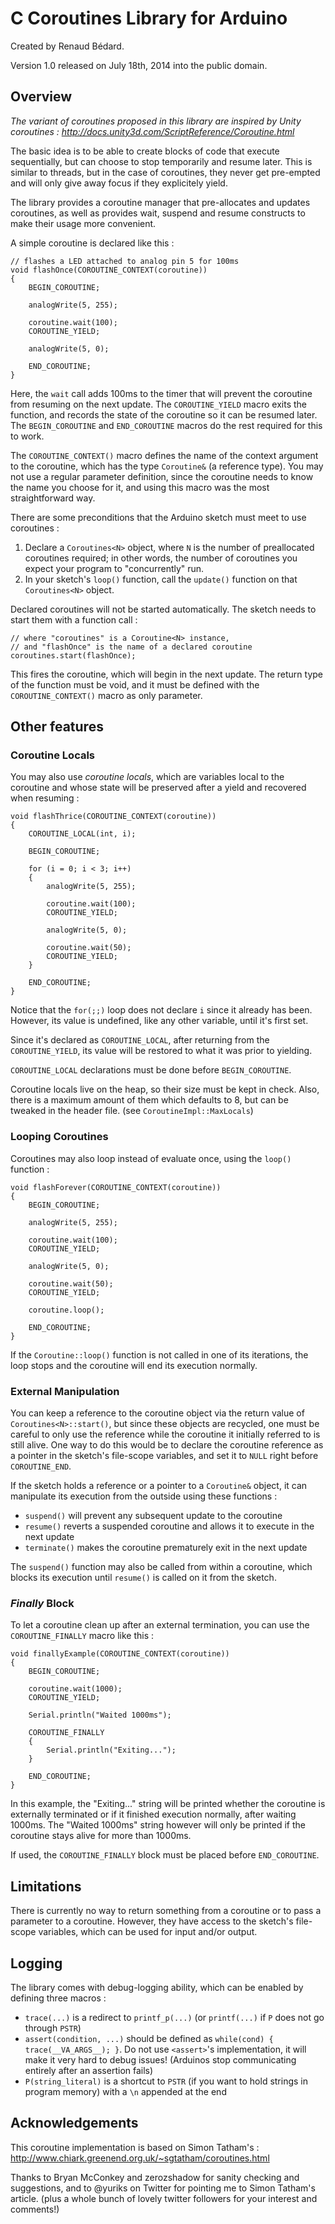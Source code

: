# C Coroutines Library for Arduino

Created by Renaud Bédard.

Version 1.0 released on July 18th, 2014 into the public domain.

## Overview

*The variant of coroutines proposed in this library are inspired by Unity coroutines : http://docs.unity3d.com/ScriptReference/Coroutine.html*

The basic idea is to be able to create blocks of code that execute sequentially, but can choose to stop temporarily and resume later. This is similar to threads, but in the case of coroutines, they never get pre-empted and will only give away focus if they explicitely yield.

The library provides a coroutine manager that pre-allocates and updates coroutines, as well as provides wait, suspend and resume constructs to make their usage more convenient.

A simple coroutine is declared like this :

```
// flashes a LED attached to analog pin 5 for 100ms
void flashOnce(COROUTINE_CONTEXT(coroutine))
{
    BEGIN_COROUTINE;

    analogWrite(5, 255);

    coroutine.wait(100);
    COROUTINE_YIELD;

    analogWrite(5, 0);

    END_COROUTINE;
}
```

Here, the `wait` call adds 100ms to the timer that will prevent the coroutine from resuming on the next update. The `COROUTINE_YIELD` macro exits the function, and records the state of the coroutine so it can be resumed later. The `BEGIN_COROUTINE` and `END_COROUTINE` macros do the rest required for this to work.

The `COROUTINE_CONTEXT()` macro defines the name of the context argument to the coroutine, which has the type `Coroutine&` (a reference type). You may not use a regular parameter definition, since the coroutine needs to know the name you choose for it, and using this macro was the most straightforward way.

There are some preconditions that the Arduino sketch must meet to use coroutines :
1. Declare a `Coroutines<N>` object, where `N` is the number of preallocated coroutines required; in other words, the number of coroutines you expect your program to "concurrently" run.
2. In your sketch's `loop()` function, call the `update()` function on that `Coroutines<N>` object.

Declared coroutines will not be started automatically. The sketch needs to start them with a function call :

```
// where "coroutines" is a Coroutine<N> instance,
// and "flashOnce" is the name of a declared coroutine
coroutines.start(flashOnce);
```

This fires the coroutine, which will begin in the next update. The return type of the function must be void, and it must be defined with the `COROUTINE_CONTEXT()` macro as only parameter.

## Other features

### Coroutine Locals

You may also use *coroutine locals*, which are variables local to the coroutine and whose state will be preserved after a yield and recovered when resuming :

```
void flashThrice(COROUTINE_CONTEXT(coroutine))
{
    COROUTINE_LOCAL(int, i);

    BEGIN_COROUTINE;

    for (i = 0; i < 3; i++)
    {
        analogWrite(5, 255);

        coroutine.wait(100);
        COROUTINE_YIELD;

        analogWrite(5, 0);

        coroutine.wait(50);
        COROUTINE_YIELD;
    }

    END_COROUTINE;
}
```

Notice that the `for(;;)` loop does not declare `i` since it already has been. However, its value is undefined, like any other variable, until it's first set. 

Since it's declared as `COROUTINE_LOCAL`, after returning from the `COROUTINE_YIELD`, its value will be restored to what it was prior to yielding.

`COROUTINE_LOCAL` declarations must be done before `BEGIN_COROUTINE`.

Coroutine locals live on the heap, so their size must be kept in check. Also, there is a maximum amount of them which defaults to 8, but can be tweaked in the header file. (see `CoroutineImpl::MaxLocals`)

### Looping Coroutines

Coroutines may also loop instead of evaluate once, using the `loop()` function :

```
void flashForever(COROUTINE_CONTEXT(coroutine))
{
    BEGIN_COROUTINE;

    analogWrite(5, 255);

    coroutine.wait(100);
    COROUTINE_YIELD;

    analogWrite(5, 0);

    coroutine.wait(50);
    COROUTINE_YIELD;

    coroutine.loop();

    END_COROUTINE;
}
```

If the `Coroutine::loop()` function is not called in one of its iterations, the loop stops and the coroutine will end its execution normally.

### External Manipulation

You can keep a reference to the coroutine object via the return value of `Coroutines<N>::start()`, but since these objects are recycled, one must be careful to only use the reference while the coroutine it initially referred to is still alive. One way to do this would be to declare the coroutine reference as a pointer in the
sketch's file-scope variables, and set it to `NULL` right before `COROUTINE_END`.

If the sketch holds a reference or a pointer to a `Coroutine&` object, it can manipulate its execution from the outside using these functions :

- `suspend()` will prevent any subsequent update to the coroutine
- `resume()` reverts a suspended coroutine and allows it to execute in the next update
- `terminate()` makes the coroutine prematurely exit in the next update

The `suspend()` function may also be called from within a coroutine, which blocks its execution until `resume()` is called on it from the sketch.

### *Finally* Block

To let a coroutine clean up after an external termination, you can use the `COROUTINE_FINALLY` macro like this :

```
void finallyExample(COROUTINE_CONTEXT(coroutine))
{
    BEGIN_COROUTINE;

    coroutine.wait(1000);
    COROUTINE_YIELD;

    Serial.println("Waited 1000ms");

    COROUTINE_FINALLY
    {
        Serial.println("Exiting...");
    }

    END_COROUTINE;
}
```

In this example, the "Exiting..." string will be printed whether the coroutine is externally terminated or if it finished execution normally, after waiting 1000ms. The "Waited 1000ms" string however will only be printed if the coroutine stays alive for more than 1000ms.

If used, the `COROUTINE_FINALLY` block must be placed before `END_COROUTINE`.

## Limitations

There is currently no way to return something from a coroutine or to pass a parameter to a coroutine. However, they have access to the sketch's file-scope variables,
which can be used for input and/or output.

## Logging

The library comes with debug-logging ability, which can be enabled by defining three macros :

- `trace(...)` is a redirect to `printf_p(...)` (or `printf(...)` if `P` does not go through `PSTR`)
- `assert(condition, ...)` should be defined as `while(cond) { trace(__VA_ARGS__); }`. Do not use `<assert>`'s implementation, it will make it very hard to debug issues! (Arduinos stop communicating entirely after an assertion fails)
- `P(string_literal)` is a shortcut to `PSTR` (if you want to hold strings in program memory) with a `\n` appended at the end

## Acknowledgements

This coroutine implementation is based on Simon Tatham's : http://www.chiark.greenend.org.uk/~sgtatham/coroutines.html

Thanks to Bryan McConkey and zerozshadow for sanity checking and suggestions, and to @yuriks on Twitter for pointing me to Simon Tatham's article. (plus a whole bunch of lovely twitter followers for your interest and comments!)